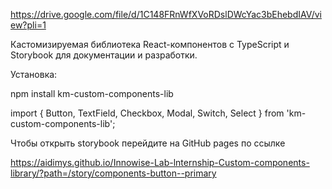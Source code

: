 https://drive.google.com/file/d/1C148FRnWfXVoRDslDWcYac3bEhebdIAV/view?pli=1

Кастомизируемая библиотека React-компонентов с TypeScript и Storybook для документации и разработки.

Установка:

npm install km-custom-components-lib

import { Button, TextField, Checkbox, Modal, Switch, Select } from 'km-custom-components-lib';

Чтобы открыть storybook перейдите на GitHub pages по ссылке

https://aidimys.github.io/Innowise-Lab-lnternship-Custom-components-library/?path=/story/components-button--primary
